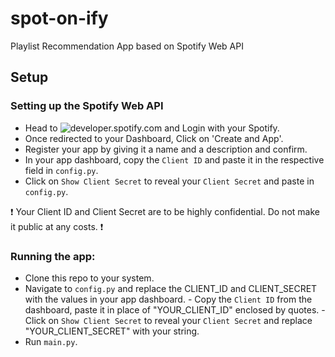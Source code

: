 # spot-on-ify
Playlist Recommendation App based on Spotify Web API

## Setup

### Setting up the Spotify Web API
- Head to ![developer.spotify.com](https://developer.spotify.com/) and Login with your Spotify.
- Once redirected to your Dashboard, Click on 'Create and App'.
- Register your app by giving it a name and a description and confirm.
- In your app dashboard, copy the `Client ID` and paste it in the respective field in `config.py`.
- Click on `Show Client Secret` to reveal your `Client Secret` and paste in `config.py`.

❗ Your Client ID and Client Secret are to be highly confidential. Do not make it public at any costs. ❗

### Running the app:
- Clone this repo to your system.
- Navigate to `config.py` and replace the CLIENT_ID and CLIENT_SECRET with the values in your app dashboard.
      - Copy the `Client ID` from the dashboard, paste it in place of "YOUR_CLIENT_ID" enclosed by quotes.
      - Click on `Show Client Secret` to reveal your `Client Secret` and replace "YOUR_CLIENT_SECRET" with your string.
- Run `main.py`.
